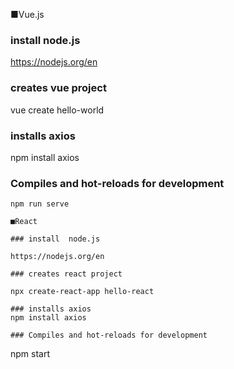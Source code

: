 ■Vue.js

### install  node.js 
https://nodejs.org/en

### creates vue project

vue create hello-world

### installs axios

npm install axios

### Compiles and hot-reloads for development
```
npm run serve

■React

### install  node.js 

https://nodejs.org/en

### creates react project

npx create-react-app hello-react

### installs axios
npm install axios

### Compiles and hot-reloads for development
```
npm start